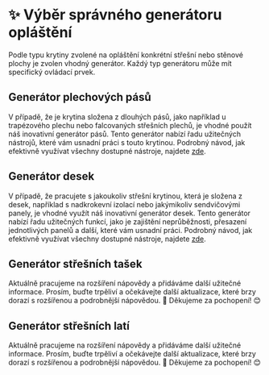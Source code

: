 # ✨ Výběr správného generátoru opláštění

Podle typu krytiny zvolené na opláštění konkrétní střešní nebo stěnové plochy je zvolen vhodný generátor. Každý typ generátoru může mít specifický ovládací prvek.

## Generátor plechových pásů 

V případě, že je krytina složena z dlouhých pásů, jako například u trapézového plechu nebo falcovaných střešních plechů, je vhodné použít náš inovativní generátor pásů. Tento generátor nabízí řadu užitečných nástrojů, které vám usnadní práci s touto krytinou. Podrobný návod, jak efektivně využívat všechny dostupné nástroje, najdete [zde](tilerSettings.md).


## Generátor desek

V případě, že pracujete s jakoukoliv střešní krytinou, která je složena z desek, například s nadkrokevní izolací nebo jakýmikoliv sendvičovými panely, je vhodné využít náš inovativní generátor desek. Tento generátor nabízí řadu užitečných funkcí, jako je zajištění neprůběžnosti, přesazení jednotlivých panelů a další, které vám usnadní práci. Podrobný návod, jak efektivně využívat všechny dostupné nástroje, najdete [zde](stripTilerSettings.md).

## Generátor střešních tašek

Aktuálně pracujeme na rozšíření nápovědy a přidáváme další užitečné informace. Prosím, buďte trpěliví a očekávejte další aktualizace, které brzy dorazí s rozšířenou a podrobnější nápovědou. 🚀 Děkujeme za pochopení! 😊

## Generátor střešních latí

Aktuálně pracujeme na rozšíření nápovědy a přidáváme další užitečné informace. Prosím, buďte trpěliví a očekávejte další aktualizace, které brzy dorazí s rozšířenou a podrobnější nápovědou. 🚀 Děkujeme za pochopení! 😊